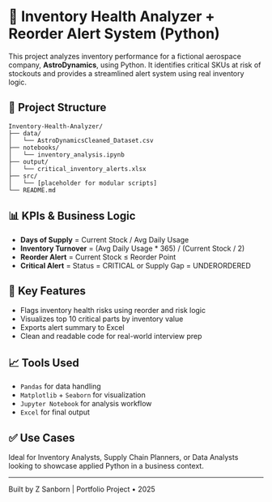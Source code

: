 
# 🚀 Inventory Health Analyzer + Reorder Alert System (Python)

This project analyzes inventory performance for a fictional aerospace company, **AstroDynamics**, using Python. It identifies critical SKUs at risk of stockouts and provides a streamlined alert system using real inventory logic.

## 📂 Project Structure
```
Inventory-Health-Analyzer/
├── data/
│   └── AstroDynamicsCleaned_Dataset.csv
├── notebooks/
│   └── inventory_analysis.ipynb
├── output/
│   └── critical_inventory_alerts.xlsx
├── src/
│   └── [placeholder for modular scripts]
└── README.md
```

## 📊 KPIs & Business Logic
- **Days of Supply** = Current Stock / Avg Daily Usage
- **Inventory Turnover** = (Avg Daily Usage * 365) / (Current Stock / 2)
- **Reorder Alert** = Current Stock ≤ Reorder Point
- **Critical Alert** = Status = CRITICAL or Supply Gap = UNDERORDERED

## 🔎 Key Features
- Flags inventory health risks using reorder and risk logic
- Visualizes top 10 critical parts by inventory value
- Exports alert summary to Excel
- Clean and readable code for real-world interview prep

## 📈 Tools Used
- `Pandas` for data handling
- `Matplotlib` + `Seaborn` for visualization
- `Jupyter Notebook` for analysis workflow
- `Excel` for final output

## ✅ Use Cases
Ideal for Inventory Analysts, Supply Chain Planners, or Data Analysts looking to showcase applied Python in a business context.

---

Built by Z Sanborn | Portfolio Project • 2025
